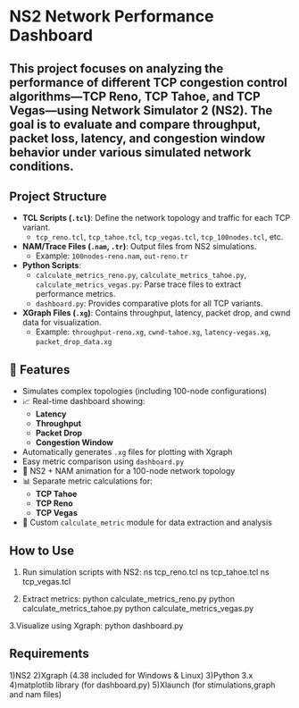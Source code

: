
# NS2 Network Performance Dashboard

This project focuses on analyzing the performance of different TCP congestion control algorithms—**TCP Reno**, **TCP Tahoe**, and **TCP Vegas**—using **Network Simulator 2 (NS2)**. The goal is to evaluate and compare throughput, packet loss, latency, and congestion window behavior under various simulated network conditions.
---

## Project Structure

- **TCL Scripts (`.tcl`)**: Define the network topology and traffic for each TCP variant.
  - `tcp_reno.tcl`, `tcp_tahoe.tcl`, `tcp_vegas.tcl`, `tcp_100nodes.tcl`, etc.
- **NAM/Trace Files (`.nam`, `.tr`)**: Output files from NS2 simulations.
  - Example: `100nodes-reno.nam`, `out-reno.tr`
- **Python Scripts**:
  - `calculate_metrics_reno.py`, `calculate_metrics_tahoe.py`, `calculate_metrics_vegas.py`: Parse trace files to extract performance metrics.
  - `dashboard.py`: Provides comparative plots for all TCP variants.
- **XGraph Files (`.xg`)**: Contains throughput, latency, packet drop, and cwnd data for visualization.
  - Example: `throughput-reno.xg`, `cwnd-tahoe.xg`, `latency-vegas.xg`, `packet_drop_data.xg`

## 🚀 Features
- Simulates complex topologies (including 100-node configurations)
- 📈 Real-time dashboard showing:
  - **Latency**
  - **Throughput**
  - **Packet Drop**
  - **Congestion Window**
- Automatically generates `.xg` files for plotting with Xgraph
- Easy metric comparison using `dashboard.py`
- 🎥 NS2 + NAM animation for a 100-node network topology
- 📊 Separate metric calculations for:
  - **TCP Tahoe**
  - **TCP Reno**
  - **TCP Vegas**
- 🧮 Custom `calculate_metric` module for data extraction and analysis

## How to Use
1. Run simulation scripts with NS2:
   ns tcp_reno.tcl
   ns tcp_tahoe.tcl
   ns tcp_vegas.tcl
   
3. Extract metrics: 
   python calculate_metrics_reno.py
   python calculate_metrics_tahoe.py
   python calculate_metrics_vegas.py

3.Visualize using Xgraph:
   python dashboard.py

## Requirements
1)NS2
2)Xgraph (4.38 included for Windows & Linux)
3)Python 3.x
4)matplotlib library (for dashboard.py)
5)Xlaunch (for stimulations,graph and nam files)
